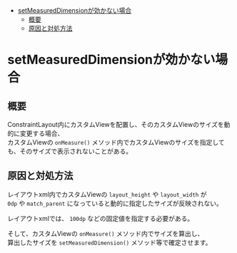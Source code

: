 <!-- TOC START min:1 max:3 link:true asterisk:false update:true -->
- [setMeasuredDimensionが効かない場合](#setmeasureddimensionが効かない場合)
  - [概要](#概要)
  - [原因と対処方法](#原因と対処方法)
<!-- TOC END -->


# setMeasuredDimensionが効かない場合

## 概要

ConstraintLayout内にカスタムViewを配置し、そのカスタムViewのサイズを動的に変更する場合、  
カスタムViewの `onMeasure()` メソッド内でカスタムViewのサイズを指定しても、そのサイズで表示されないことがある。


## 原因と対処方法

レイアウトxml内でカスタムViewの `layout_height` や `layout_width` が  
`0dp` や `match_parent` になっていると動的に指定したサイズが反映されない。  

レイアウトxmlでは、 `100dp` などの固定値を指定する必要がある。

そして、カスタムViewの `onMeasure()` メソッド内でサイズを算出し、  
算出したサイズを `setMeasuredDimension()` メソッド等で確定させます。
